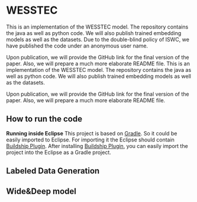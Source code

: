 # WESSTEC

This is an implementation of the WESSTEC model. The repository contains the java as well as python code. We will also publish trained embedding models as well as the datasets. Due to the double-blind policy of ISWC, we have published the code under an anonymous user name.

Upon publication, we will provide the GitHub link for the final version of the paper. Also, we will prepare a much more elaborate README file. This is an implementation of the WESSTEC model. The repository contains the java as well as python code. We will also publish trained embedding models as well as the datasets. 

Upon publication, we will provide the GitHub link for the final version of the paper. Also, we will prepare a much more elaborate README file.

## How to run the code
**Running inside Eclipse**
This project is based on [Gradle](https://gradle.org/). So it could be easily imported to Eclipse. For importing it the Eclipse should contain [Buildship Plugin](https://projects.eclipse.org/projects/tools.buildship).  After installing [Buildship Plugin](https://projects.eclipse.org/projects/tools.buildship), you can easily import the project into the Eclipse as a Gradle project.

## Labeled Data Generation

## Wide&Deep model
